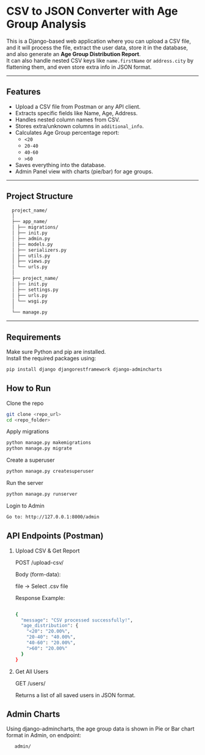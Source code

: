 # CSV to JSON Converter with Age Group Analysis

This is a Django-based web application where you can upload a CSV file, and it will process the file, extract the user data, store it in the database, and also generate an **Age Group Distribution Report**.  
It can also handle nested CSV keys like `name.firstName` or `address.city` by flattening them, and even store extra info in JSON format.

---

## Features

- Upload a CSV file from Postman or any API client.
- Extracts specific fields like Name, Age, Address.
- Handles nested column names from CSV.
- Stores extra/unknown columns in `additional_info`.
- Calculates Age Group percentage report:
  - `<20`
  - `20-40`
  - `40-60`
  - `>60`
- Saves everything into the database.
- Admin Panel view with charts (pie/bar) for age groups.

---

## Project Structure

```bash
  project_name/
  │
  ├── app_name/
  │ ├── migrations/
  │ ├── init.py
  │ ├── admin.py
  │ ├── models.py
  │ ├── serializers.py
  │ ├── utils.py
  │ ├── views.py
  │ └── urls.py
  │
  ├── project_name/
  │ ├── init.py
  │ ├── settings.py
  │ ├── urls.py
  │ └── wsgi.py
  │
  └── manage.py
  ```

---

## Requirements

Make sure Python and pip are installed.  
Install the required packages using:

```bash
pip install django djangorestframework django-admincharts
```

## How to Run
Clone the repo
```bash
git clone <repo_url>
cd <repo_folder>
```

Apply migrations
```bash
python manage.py makemigrations
python manage.py migrate
```

Create a superuser
```bash
python manage.py createsuperuser
```

Run the server
```bash
python manage.py runserver
```

Login to Admin
```bash
Go to: http://127.0.0.1:8000/admin
```

## API Endpoints (Postman)
1. Upload CSV & Get Report

    POST /upload-csv/

    Body (form-data):
    
    file → Select .csv file
    
    Response Example:
    ```bash
    
    {
      "message": "CSV processed successfully!",
      "age_distribution": {
        "<20": "20.00%",
        "20-40": "40.00%",
        "40-60": "20.00%",
        ">60": "20.00%"
      }
    }
    ```

3. Get All Users

   GET /users/

   Returns a list of all saved users in JSON format.

## Admin Charts

Using django-admincharts, the age group data is shown in Pie or Bar chart format in Admin, on endpoint:
```bash
   admin/
```



